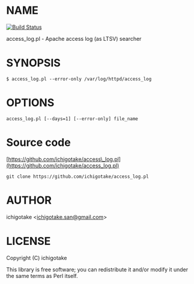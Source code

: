 # NAME

[![Build Status](https://travis-ci.org/ichigotake/access_log.pl.svg?branch=master)](https://travis-ci.org/ichigotake/access_log.pl)

access\_log.pl - Apache access log (as LTSV) searcher

# SYNOPSIS

    $ access_log.pl --error-only /var/log/httpd/access_log

# OPTIONS

    access_log.pl [--days=1] [--error-only] file_name

# Source code

[https://github.com/ichigotake/access\_log.pl](https://github.com/ichigotake/access_log.pl)

    git clone https://github.com/ichigotake/access_log.pl

# AUTHOR

ichigotake &lt;ichigotake.san@gmail.com>

# LICENSE

Copyright (C) ichigotake

This library is free software; you can redistribute it and/or modify it under the same terms as Perl itself.
